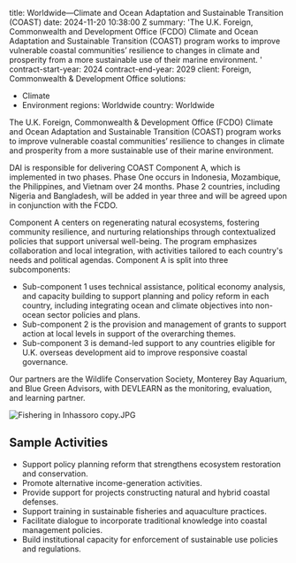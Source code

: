 
title: Worldwide—Climate and Ocean Adaptation and Sustainable Transition (COAST)
date: 2024-11-20 10:38:00 Z
summary: 'The U.K. Foreign, Commonwealth and Development Office (FCDO) Climate and
  Ocean Adaptation and Sustainable Transition (COAST) program works to improve vulnerable
  coastal communities’ resilience to changes in climate and prosperity from a more
  sustainable use of their marine environment. '
contract-start-year: 2024
contract-end-year: 2029
client: Foreign, Commonwealth & Development Office
solutions:
- Climate
- Environment
regions: Worldwide
country: Worldwide


The U.K. Foreign, Commonwealth & Development Office (FCDO) Climate and Ocean Adaptation and Sustainable Transition (COAST) program works to improve vulnerable coastal communities’ resilience to changes in climate and prosperity from a more sustainable use of their marine environment.

DAI is responsible for delivering COAST Component A, which is implemented in two phases. Phase One occurs in Indonesia, Mozambique, the Philippines, and Vietnam over 24 months. Phase 2 countries, including Nigeria and Bangladesh, will be added in year three and will be agreed upon in conjunction with the FCDO.

Component A centers on regenerating natural ecosystems, fostering community resilience, and nurturing relationships through contextualized policies that support universal well-being. The program emphasizes collaboration and local integration, with activities tailored to each country's needs and political agendas. Component A is split into three subcomponents:

* Sub-component 1 uses technical assistance, political economy analysis, and capacity building to support planning and policy reform in each country, including integrating ocean and climate objectives into non-ocean sector policies and plans.
* Sub-component 2 is the provision and management of grants to support action at local levels in support of the overarching themes.
* Sub-component 3 is demand-led support to any countries eligible for U.K. overseas development aid to improve responsive coastal governance.

Our partners are the Wildlife Conservation Society, Monterey Bay Aquarium, and Blue Green Advisors, with DEVLEARN as the monitoring, evaluation, and learning partner.

![Fishering in Inhassoro copy.JPG](/uploads/Fishering%20in%20Inhassoro%20copy.JPG)

## Sample Activities

* Support policy planning reform that strengthens ecosystem restoration and conservation.
* Promote alternative income-generation activities.
* Provide support for projects constructing natural and hybrid coastal defenses.
* Support training in sustainable fisheries and aquaculture practices.
* Facilitate dialogue to incorporate traditional knowledge into coastal management policies.
* Build institutional capacity for enforcement of sustainable use policies and regulations.
